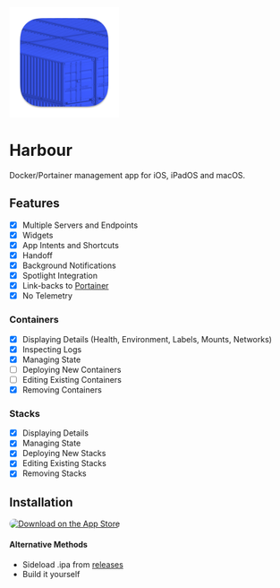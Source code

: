 <img src="Harbour/Assets.xcassets/AppIcon.appiconset/AppIcon-macOS-1024x1024.png" width="196" alt="Harbour App Icon">

# Harbour
Docker/Portainer management app for iOS, iPadOS and macOS.

## Features
- [x] Multiple Servers and Endpoints
- [x] Widgets
- [x] App Intents and Shortcuts
- [x] Handoff
- [x] Background Notifications
- [x] Spotlight Integration
- [x] Link-backs to [Portainer](https://portainer.io)
- [x] No Telemetry

### Containers
- [x] Displaying Details (Health, Environment, Labels, Mounts, Networks)
- [x] Inspecting Logs
- [x] Managing State
- [ ] Deploying New Containers
- [ ] Editing Existing Containers
- [x] Removing Containers

### Stacks
- [x] Displaying Details
- [x] Managing State
- [x] Deploying New Stacks
- [x] Editing Existing Stacks
- [x] Removing Stacks

## Installation
<a href="https://apps.apple.com/app/apple-store/id1582439659?pt=123432919&ct=github&mt=8"><img src="https://tools.applemediaservices.com/api/badges/download-on-the-app-store/black/en-us?size=250x83&amp;releaseDate=1712361600" alt="Download on the App Store" style="border-radius: 13px; width: 200px; height: 66px;"></a>

#### Alternative Methods
- Sideload .ipa from [releases](https://github.com/rrroyal/Harbour/releases/latest)
- Build it yourself
